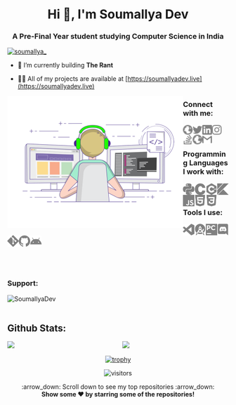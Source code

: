 <h1 align="center">Hi 👋, I'm Soumallya Dev</h1>
<h3 align="center">A Pre-Final Year student studying Computer Science in India</h3>

<p align="left"> <a href="https://twitter.com/soumallya_" target="blank"><img src="https://img.shields.io/twitter/follow/soumallya_?logo=twitter&style=for-the-badge" alt="soumallya_" /></a> </p>

- 🔭 I’m currently building **The Rant**

- 👨‍💻 All of my projects are available at [https://soumallyadev.live](https://soumallyadev.live)

<img align="left" title="Soumallya Dev" alt="Soumallya Dev" width="400" src="./logos/animation.gif" />

<h3>
Connect with me: <br>
  
<a href="https://soumallyadev07.github.io/"><img align="left" title="soumallyadev07.github.io" alt="soumallyadev07.github.io" width="22px" src="./logos/web_globe.svg" /></a>
<a href="https://twitter.com/Soumallya_/"><img align="left" title="Twitter - Soumallya Dev" alt="Twitter" width="22px" src="./logos/twitter.svg" /></a>
<a href="https://linkedin.com/in/soumallya-dev/"><img align="left" title="LinkedIn - Soumallya Dev" alt="LinkedIn" width="22px" src="./logos/linkedin.svg" /></a>
<a href="https://instagram.com/_soumallya_/"><img align="left" title="Instagram - Soumallya Dev" alt="Instagram" width="22px" src="./logos/instagram.svg" /></a>
<a href="https://stackoverflow.com/users/13823129/soumallya-dev/"><img align="left" title="Stack Overflow - Soumallya Dev" alt="Stack Overflow" width="22px" src="./logos/stackoverflow.svg" /></a>
<a href="https://soumallyadev.live"><img align="left" title="Website - Soumallya Dev" alt="Website" width="22px" src="./logos/web_globe.svg" /></a>
<a href="mailto:dev.soumallya@gmail.com"><img align="left" title="Mail - Soumallya Dev" alt="Mail" width="22px" src="./logos/gmail.svg" /></a>


<br>
<br>
  
Programming Languages I work with: <br>

<img align="left" title="Python" alt="python" width="26px" src="./logos/python.svg" />
<img align="left" title="C" alt="C" width="26px" src="./logos/c.svg" />
<img align="left" title="C++" alt="C++" width="26px" src="./logos/cplusplus.svg" />
<img align="left" title="Kotlin" alt="Kotlin" width="26px" src="./logos/kotlin.svg" />
<img align="left" title="JavaScript" alt="JavaScript" width="26px" src="./logos/javascript.svg" />
<img align="left" title="HTML5" alt="HTML5" width="26px" src="./logos/html5.svg" />
<img align="left" title="CSS3" alt="CSS3" width="26px" src="./logos/css3.svg" />
  
<br>
<br>

Tools I use: <br>

<img align="left" title="Visual Studio Code" alt="Visual Studio Code" width="26px" src="./logos/visualstudiocode.svg" />
<img align="left" title="JetBrains Android Studio" alt="JetBrains Android Studio" width="26px" src="./logos/androidstudio.svg" />
<img align="left" title="JetBrains PyCharm" alt="JetBrains PyCharm" width="26px" src="./logos/pycharm.svg" />
<img align="left" title="Discord" alt="Discord" width="26px" src="./logos/discord.svg" />
<img align="left" title="Git" alt="Git" width="26px" src="./logos/git.svg" />
<img align="left" title="GitHub" alt="GitHub" width="26px" src="./logos/github.svg" />
<img align="left" title="Android" alt="Android" width="26px" src="./logos/android.svg" />
</h3>

<br>
<br>
<br>
<br>
<br>
<br>


<h3 align="left">Support:</h3>
<p><a href="https://xscode.com/profile/soumallyadev07"> <img align="left" src="https://i.ibb.co/r0MqmPV/Support-IMG.png" height="50" width="200" alt="SoumallyaDev" /></a></p><br><br>


## Github Stats:

<img  src="https://github-readme-stats.vercel.app/api?username=soumallyadev07&show_icons=true&hide_border=true&theme=dark" width="48%" align="right" >
<img  src="https://github-readme-streak-stats.herokuapp.com/?user=soumallyadev07&theme=dark" width="48%" >
<br>

<div align="center">
  
[![trophy](https://github-profile-trophy.vercel.app/?username=soumallyadev07&rank=S,AAA,AA,A&theme=juicyfresh&margin-w=15)](https://github.com/ryo-ma/github-profile-trophy)

![visitors](https://visitor-badge.laobi.icu/badge?page_id=soumallyadev07.soumallyadev07)
</div>


<p align="center">
    :arrow_down: Scroll down to see my top repositories :arrow_down:
    <br>
    <b>
      Show some ❤️ by starring some of the repositories!
    </b>
</p>

